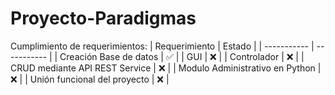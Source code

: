 # Proyecto-Paradigmas

Cumplimiento de requerimientos: 
| Requerimiento      | Estado |
| ----------- | ----------- |
| Creación Base de datos      | :white_check_mark:  |
| GUI   | :x:        |
| Controlador   | :x:        |
| CRUD mediante API REST Service   | :x:     |
| Modulo Administrativo en Python   | :x:    |
| Unión funcional del proyecto   | :x:        |
